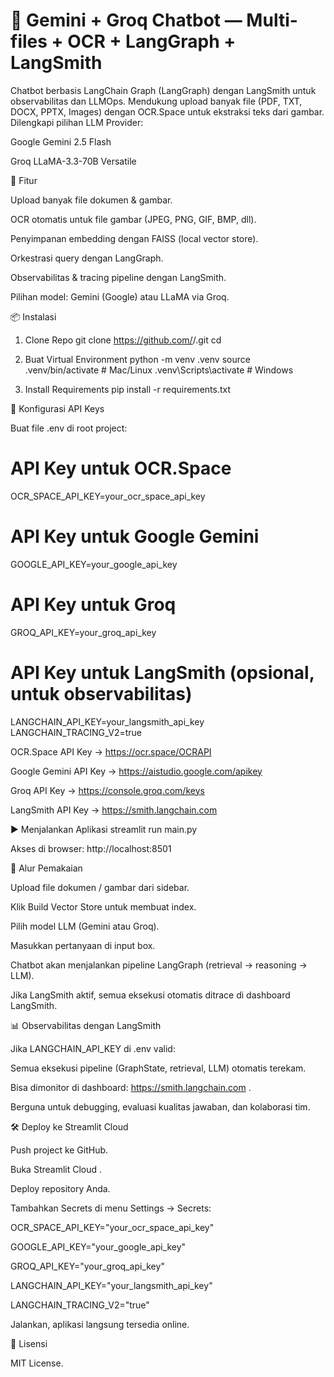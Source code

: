 # 🤖 Gemini + Groq Chatbot — Multi-files + OCR + LangGraph + LangSmith

Chatbot berbasis LangChain Graph (LangGraph) dengan LangSmith untuk observabilitas dan LLMOps.
Mendukung upload banyak file (PDF, TXT, DOCX, PPTX, Images) dengan OCR.Space untuk ekstraksi teks dari gambar.
Dilengkapi pilihan LLM Provider:

Google Gemini 2.5 Flash

Groq LLaMA-3.3-70B Versatile

🚀 Fitur

Upload banyak file dokumen & gambar.

OCR otomatis untuk file gambar (JPEG, PNG, GIF, BMP, dll).

Penyimpanan embedding dengan FAISS (local vector store).

Orkestrasi query dengan LangGraph.

Observabilitas & tracing pipeline dengan LangSmith.

Pilihan model: Gemini (Google) atau LLaMA via Groq.

📦 Instalasi
1. Clone Repo
git clone https://github.com/<username>/<repo-name>.git
cd <repo-name>

2. Buat Virtual Environment
python -m venv .venv
source .venv/bin/activate    # Mac/Linux
.venv\Scripts\activate       # Windows

3. Install Requirements
pip install -r requirements.txt

🔑 Konfigurasi API Keys

Buat file .env di root project:

# API Key untuk OCR.Space
OCR_SPACE_API_KEY=your_ocr_space_api_key

# API Key untuk Google Gemini
GOOGLE_API_KEY=your_google_api_key

# API Key untuk Groq
GROQ_API_KEY=your_groq_api_key

# API Key untuk LangSmith (opsional, untuk observabilitas)
LANGCHAIN_API_KEY=your_langsmith_api_key
LANGCHAIN_TRACING_V2=true


OCR.Space API Key → https://ocr.space/OCRAPI

Google Gemini API Key → https://aistudio.google.com/apikey

Groq API Key → https://console.groq.com/keys

LangSmith API Key → https://smith.langchain.com

▶️ Menjalankan Aplikasi
streamlit run main.py


Akses di browser: http://localhost:8501

📂 Alur Pemakaian

Upload file dokumen / gambar dari sidebar.

Klik Build Vector Store untuk membuat index.

Pilih model LLM (Gemini atau Groq).

Masukkan pertanyaan di input box.

Chatbot akan menjalankan pipeline LangGraph (retrieval → reasoning → LLM).

Jika LangSmith aktif, semua eksekusi otomatis ditrace di dashboard LangSmith.

📊 Observabilitas dengan LangSmith

Jika LANGCHAIN_API_KEY di .env valid:

Semua eksekusi pipeline (GraphState, retrieval, LLM) otomatis terekam.

Bisa dimonitor di dashboard: https://smith.langchain.com
.

Berguna untuk debugging, evaluasi kualitas jawaban, dan kolaborasi tim.

🛠️ Deploy ke Streamlit Cloud

Push project ke GitHub.

Buka Streamlit Cloud
.

Deploy repository Anda.

Tambahkan Secrets di menu Settings → Secrets:

OCR_SPACE_API_KEY="your_ocr_space_api_key"

GOOGLE_API_KEY="your_google_api_key"

GROQ_API_KEY="your_groq_api_key"

LANGCHAIN_API_KEY="your_langsmith_api_key"

LANGCHAIN_TRACING_V2="true"


Jalankan, aplikasi langsung tersedia online.

📜 Lisensi

MIT License.
